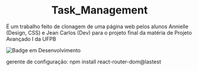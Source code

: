 <h1 align="center"> Task_Management </h1>

<!---
Lembrar de colocar a imagem se der tempo
[descrição da imagem](url da imagem gerado pelo serviço de hospedagem ou GitHub)
--->

É um trabalho feito de clonagem de uma página web pelos alunos Annielle (Design, CSS) e Jean Carlos (Dev) para o projeto final da matéria de Projeto Avançado I da UFPB


![Badge em Desenvolvimento](http://img.shields.io/static/v1?label=STATUS&message=EM%20DESENVOLVIMENTO&color=GREEN&style=for-the-badge)

<!---
Para melhorar o read me ... 
https://www.alura.com.br/artigos/escrever-bom-readme?gclid=CjwKCAjwv-GUBhAzEiwASUMm4nr6qinCPF9TcUVc-fBeIEPhuambYiY8bB83rFyDNLHJ5fUSNvZGbxoCyg0QAvD_BwE
https://blog.rocketseat.com.br/como-fazer-um-bom-readme/

--->

gerente de configuração: npm install react-router-dom@lastest
